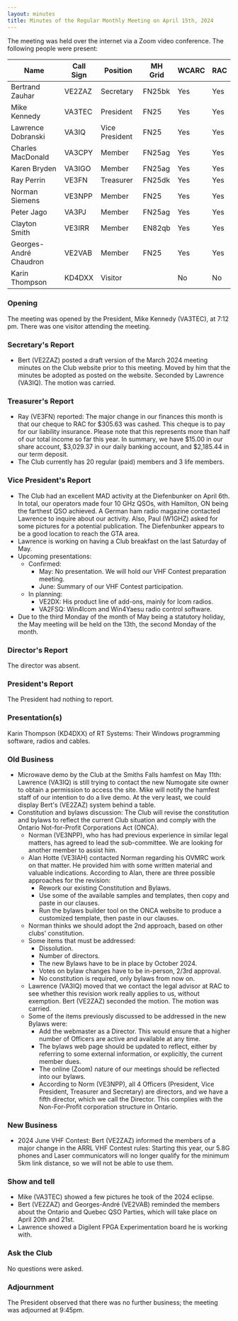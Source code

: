 ```yaml
---
layout: minutes
title: Minutes of the Regular Monthly Meeting on April 15th, 2024
---
```

The meeting was held over the internet via a Zoom video conference.
The following people were present:

| Name                   | Call Sign  | Position         | MH Grid | WCARC | RAC |
|------------------------|------------|------------------|---------|-------|-----|
| Bertrand Zauhar        | VE2ZAZ     | Secretary        | FN25bk  | Yes   | Yes |
| Mike Kennedy           | VA3TEC     | President        | FN25    | Yes   | Yes |
| Lawrence Dobranski     | VA3IQ      | Vice President   | FN25    | Yes   | Yes |
| Charles MacDonald      | VA3CPY     | Member           | FN25ag  | Yes   | Yes |
| Karen Bryden           | VA3IGO     | Member           | FN25ag  | Yes   | Yes |
| Ray Perrin             | VE3FN      | Treasurer        | FN25dk  | Yes   | Yes |
| Norman Siemens         | VE3NPP     | Member           | FN25    | Yes   | Yes |
| Peter Jago             | VA3PJ      | Member           | FN25ag  | Yes   | Yes |
| Clayton Smith          | VE3IRR     | Member           | EN82qb  | Yes   | Yes |
| Georges-André Chaudron | VE2VAB     | Member           | FN25    | Yes   | Yes |
| Karin Thompson         | KD4DXX     | Visitor          |         | No    | No  |

### Opening

The meeting was opened by the President, Mike Kennedy (VA3TEC), at 7:12 pm.
There was one visitor attending the meeting.

### Secretary's Report

- Bert (VE2ZAZ) posted a draft version of the March 2024 meeting minutes on the Club website prior to this meeting. Moved by him that the minutes be adopted as posted on the website. Seconded by Lawrence (VA3IQ). The motion was carried.

### Treasurer's Report

- Ray (VE3FN) reported: The major change in our finances this month is that our cheque to RAC for $305.63 was cashed.  This cheque is to pay for our liability insurance.  Please note that this represents more than half of our total income so far this year. In summary, we have $15.00 in our share account, $3,029.37 in our daily banking account, and $2,185.44 in our term deposit.
- The Club currently has 20 regular (paid) members and 3 life members.

### Vice President's Report

- The Club had an excellent MAD activity at the Diefenbunker on April 6th. In total, our operators made four 10 GHz QSOs, with Hamilton, ON being the farthest QSO achieved. A German ham radio magazine contacted Lawrence to inquire about our activity. Also, Paul (W1GHZ) asked for some pictures for a potential publication. The Diefenbunker appears to be a good location to reach the GTA area.
- Lawrence is working on having a Club breakfast on the last Saturday of May.
- Upcoming presentations:
   - Confirmed:
      - May: No presentation. We will hold our VHF Contest preparation meeting.
      - June: Summary of our VHF Contest participation.
   - In planning:
      - VE2DX: His product line of add-ons, mainly for Icom radios.
      - VA2FSQ: Win4Icom and Win4Yaesu radio control software.
- Due to the third Monday of the month of May being a statutory holiday, the May meeting will be held on the 13th, the second Monday of the month.

### Director's Report

The director was absent.

### President's Report

The President had nothing to report.

### Presentation(s)

Karin Thompson (KD4DXX) of RT Systems: Their Windows programming software, radios and cables.

### Old Business

- Microwave demo by the Club at the Smiths Falls hamfest on May 11th: Lawrence (VA3IQ) is still trying to contact the new Numogate site owner to obtain a permission to access the site. Mike will notify the hamfest staff of our intention to do a live demo. At the very least, we could display Bert's (VE2ZAZ) system behind a table.
- Constitution and bylaws discussion: The Club will revise the constitution and bylaws to reflect the current Club situation and comply with the Ontario Not-for-Profit Corporations Act (ONCA).
   - Norman (VE3NPP), who has had previous experience in similar legal matters, has agreed to lead the sub-committee. We are looking for another member to assist him.
   - Alan Hotte (VE3IAH) contacted Norman regarding his OVMRC work on that matter. He provided him with some written material and valuable indications. According to Alan, there are three possible approaches for the revision:
      - Rework our existing Constitution and Bylaws.
      - Use some of the available samples and templates, then copy and paste in our clauses.
      - Run the bylaws builder tool on the ONCA website to produce a customized template, then paste in our clauses.
   - Norman thinks we should adopt the 2nd approach, based on other clubs' constitution.
   - Some items that must be addressed:
      - Dissolution.
      - Number of directors.
      - The new Bylaws have to be in place by October 2024.
      - Votes on bylaw changes have to be in-person, 2/3rd approval.
      - No constitution is required, only bylaws from now on.
   - Lawrence (VA3IQ) moved that we contact the legal advisor at RAC to see whether this revision work really applies to us, without exemption. Bert (VE2ZAZ) seconded the motion. The motion was carried.
   - Some of the items previously discussed to be addressed in the new Bylaws were:
      - Add the webmaster as a Director. This would ensure that a higher number of Officers are active and available at any time.
      - The bylaws web page should be updated to reflect, either by referring to some external information, or explicitly, the current member dues.
      - The online (Zoom) nature of our meetings should be reflected into our bylaws.
      - According to Norm (VE3NPP), all 4 Officers (President, Vice President, Treasurer and Secretary) are directors, and we have a fifth director, which we call the Director. This complies with the Non-For-Profit corporation structure in Ontario.

### New Business

- 2024 June VHF Contest: Bert (VE2ZAZ) informed the members of a major change in the ARRL VHF Contest rules: Starting this year, our 5.8G phones and Laser communicators will no longer qualify for the minimum 5km link distance, so we will not be able to use them.

### Show and tell

- Mike (VA3TEC) showed a few pictures he took of the 2024 eclipse.
- Bert (VE2ZAZ) and Georges-André (VE2VAB) reminded the members about the Ontario and Quebec QSO Parties, which will take place on April 20th and 21st.
- Lawrence showed a Digilent FPGA Experimentation board he is working with.

### Ask the Club

No questions were asked.

### Adjournment

The President observed that there was no further business; the meeting was adjourned at 9:45pm.
